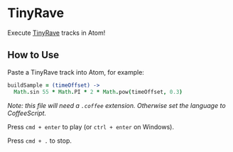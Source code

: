 # TinyRave

Execute [TinyRave](http://tinyrave.com) tracks in Atom!


## How to Use

Paste a TinyRave track into Atom, for example:

```coffeescript
buildSample = (timeOffset) ->
  Math.sin 55 * Math.PI * 2 * Math.pow(timeOffset, 0.3)
```

_Note: this file will need a `.coffee` extension. Otherwise set the language to CoffeeScript._

Press `cmd + enter` to play (or `ctrl + enter` on Windows).

Press `cmd + .` to stop.
